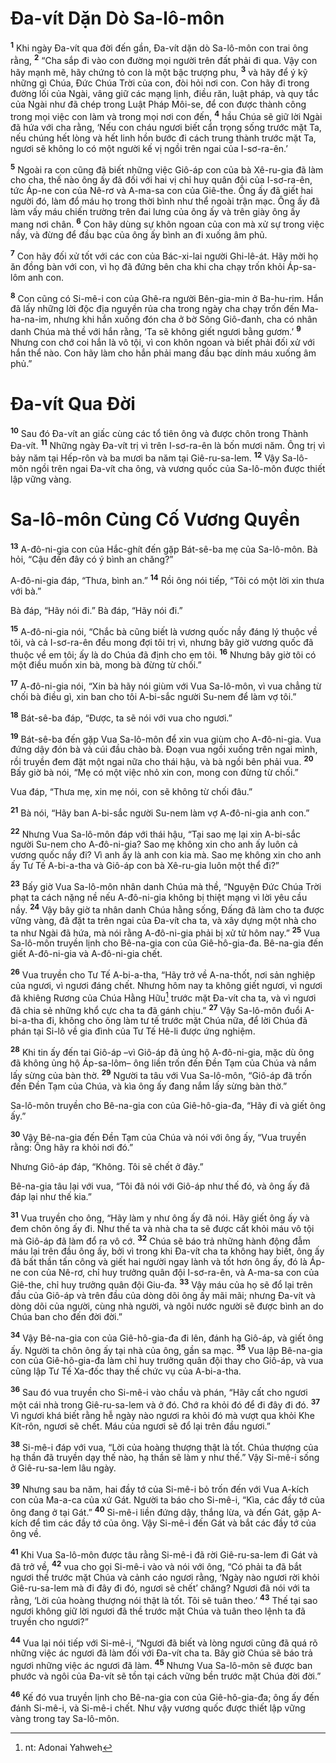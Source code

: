# Ða-vít Dặn Dò Sa-lô-môn

<sup><b>1</b></sup> Khi ngày Ða-vít qua đời đến gần, Ða-vít dặn dò Sa-lô-môn con trai ông rằng, <sup><b>2</b></sup> “Cha sắp đi vào con đường mọi người trên đất phải đi qua. Vậy con hãy mạnh mẽ, hãy chứng tỏ con là một bậc trượng phu, <sup><b>3</b></sup> và hãy để ý kỹ những gì Chúa, Ðức Chúa Trời của con, đòi hỏi nơi con. Con hãy đi trong đường lối của Ngài, vâng giữ các mạng lịnh, điều răn, luật pháp, và quy tắc của Ngài như đã chép trong Luật Pháp Môi-se, để con được thành công trong mọi việc con làm và trong mọi nơi con đến, <sup><b>4</b></sup> hầu Chúa sẽ giữ lời Ngài đã hứa với cha rằng, ‘Nếu con cháu ngươi biết cẩn trọng sống trước mặt Ta, nếu chúng hết lòng và hết linh hồn bước đi cách trung thành trước mặt Ta, ngươi sẽ không lo có một người kế vị ngồi trên ngai của I-sơ-ra-ên.’

<sup><b>5</b></sup> Ngoài ra con cũng đã biết những việc Giô-áp con của bà Xê-ru-gia đã làm cho cha, thế nào ông ấy đã đối với hai vị chỉ huy quân đội của I-sơ-ra-ên, tức Áp-ne con của Nê-rơ và A-ma-sa con của Giê-the. Ông ấy đã giết hai người đó, làm đổ máu họ trong thời bình như thể ngoài trận mạc. Ông ấy đã làm vấy máu chiến trường trên đai lưng của ông ấy và trên giày ông ấy mang nơi chân. <sup><b>6</b></sup> Con hãy dùng sự khôn ngoan của con mà xử sự trong việc nầy, và đừng để đầu bạc của ông ấy bình an đi xuống âm phủ.

<sup><b>7</b></sup> Con hãy đối xử tốt với các con của Bác-xi-lai người Ghi-lê-át. Hãy mời họ ăn đồng bàn với con, vì họ đã đứng bên cha khi cha chạy trốn khỏi Áp-sa-lôm anh con.

<sup><b>8</b></sup> Con cũng có Si-mê-i con của Ghê-ra người Bên-gia-min ở Ba-hu-rim. Hắn đã lấy những lời độc địa nguyền rủa cha trong ngày cha chạy trốn đến Ma-ha-na-im, nhưng khi hắn xuống đón cha ở bờ Sông Giô-đanh, cha có nhân danh Chúa mà thề với hắn rằng, ‘Ta sẽ không giết ngươi bằng gươm.’ <sup><b>9</b></sup> Nhưng con chớ coi hắn là vô tội, vì con khôn ngoan và biết phải đối xử với hắn thể nào. Con hãy làm cho hắn phải mang đầu bạc dính máu xuống âm phủ.”

# Ða-vít Qua Ðời

<sup><b>10</b></sup> Sau đó Ða-vít an giấc cùng các tổ tiên ông và được chôn trong Thành Ða-vít. <sup><b>11</b></sup> Những ngày Ða-vít trị vì trên I-sơ-ra-ên là bốn mươi năm. Ông trị vì bảy năm tại Hếp-rôn và ba mươi ba năm tại Giê-ru-sa-lem. <sup><b>12</b></sup> Vậy Sa-lô-môn ngồi trên ngai Ða-vít cha ông, và vương quốc của Sa-lô-môn được thiết lập vững vàng.

# Sa-lô-môn Củng Cố Vương Quyền

<sup><b>13</b></sup> A-đô-ni-gia con của Hắc-ghít đến gặp Bát-sê-ba mẹ của Sa-lô-môn. Bà hỏi, “Cậu đến đây có ý bình an chăng?”

A-đô-ni-gia đáp, “Thưa, bình an.” <sup><b>14</b></sup> Rồi ông nói tiếp, “Tôi có một lời xin thưa với bà.”

Bà đáp, “Hãy nói đi.” Bà đáp, “Hãy nói đi.”

<sup><b>15</b></sup> A-đô-ni-gia nói, “Chắc bà cũng biết là vương quốc nầy đáng lý thuộc về tôi, và cả I-sơ-ra-ên đều mong đợi tôi trị vì, nhưng bây giờ vương quốc đã thuộc về em tôi; ấy là do Chúa đã định cho em tôi. <sup><b>16</b></sup> Nhưng bây giờ tôi có một điều muốn xin bà, mong bà đừng từ chối.”

<sup><b>17</b></sup> A-đô-ni-gia nói, “Xin bà hãy nói giùm với Vua Sa-lô-môn, vì vua chẳng từ chối bà điều gì, xin ban cho tôi A-bi-sắc người Su-nem để làm vợ tôi.”

<sup><b>18</b></sup> Bát-sê-ba đáp, “Ðược, ta sẽ nói với vua cho ngươi.”

<sup><b>19</b></sup> Bát-sê-ba đến gặp Vua Sa-lô-môn để xin vua giùm cho A-đô-ni-gia. Vua đứng dậy đón bà và cúi đầu chào bà. Ðoạn vua ngồi xuống trên ngai mình, rồi truyền đem đặt một ngai nữa cho thái hậu, và bà ngồi bên phải vua. <sup><b>20</b></sup> Bấy giờ bà nói, “Mẹ có một việc nhỏ xin con, mong con đừng từ chối.”

Vua đáp, “Thưa mẹ, xin mẹ nói, con sẽ không từ chối đâu.”

<sup><b>21</b></sup> Bà nói, “Hãy ban A-bi-sắc người Su-nem làm vợ A-đô-ni-gia anh con.”

<sup><b>22</b></sup> Nhưng Vua Sa-lô-môn đáp với thái hậu, “Tại sao mẹ lại xin A-bi-sắc người Su-nem cho A-đô-ni-gia? Sao mẹ không xin cho anh ấy luôn cả vương quốc nầy đi? Vì anh ấy là anh con kia mà. Sao mẹ không xin cho anh ấy Tư Tế A-bi-a-tha và Giô-áp con bà Xê-ru-gia luôn một thể đi?”

<sup><b>23</b></sup> Bấy giờ Vua Sa-lô-môn nhân danh Chúa mà thề, “Nguyện Ðức Chúa Trời phạt ta cách nặng nề nếu A-đô-ni-gia không bị thiệt mạng vì lời yêu cầu nầy. <sup><b>24</b></sup> Vậy bây giờ ta nhân danh Chúa hằng sống, Ðấng đã làm cho ta được vững vàng, đã đặt ta trên ngai của Ða-vít cha ta, và xây dựng một nhà cho ta như Ngài đã hứa, mà nói rằng A-đô-ni-gia phải bị xử tử hôm nay.” <sup><b>25</b></sup> Vua Sa-lô-môn truyền lịnh cho Bê-na-gia con của Giê-hô-gia-đa. Bê-na-gia đến giết A-đô-ni-gia và A-đô-ni-gia chết.

<sup><b>26</b></sup> Vua truyền cho Tư Tế A-bi-a-tha, “Hãy trở về A-na-thốt, nơi sản nghiệp của ngươi, vì ngươi đáng chết. Nhưng hôm nay ta không giết ngươi, vì ngươi đã khiêng Rương của Chúa Hằng Hữu[^1-559a2c26-e4db-4e7d-9e18-810caec8369c] trước mặt Ða-vít cha ta, và vì ngươi đã chia sẻ những khổ cực cha ta đã gánh chịu.” <sup><b>27</b></sup> Vậy Sa-lô-môn đuổi A-bi-a-tha đi, không cho ông làm tư tế trước mặt Chúa nữa, để lời Chúa đã phán tại Si-lô về gia đình của Tư Tế Hê-li được ứng nghiệm.

<sup><b>28</b></sup> Khi tin ấy đến tai Giô-áp –vì Giô-áp đã ủng hộ A-đô-ni-gia, mặc dù ông đã không ủng hộ Áp-sa-lôm– ông liền trốn đến Ðền Tạm của Chúa và nắm lấy sừng của bàn thờ. <sup><b>29</b></sup> Người ta tâu với Vua Sa-lô-môn, “Giô-áp đã trốn đến Ðền Tạm của Chúa, và kìa ông ấy đang nắm lấy sừng bàn thờ.”

Sa-lô-môn truyền cho Bê-na-gia con của Giê-hô-gia-đa, “Hãy đi và giết ông ấy.”

<sup><b>30</b></sup> Vậy Bê-na-gia đến Ðền Tạm của Chúa và nói với ông ấy, “Vua truyền rằng: Ông hãy ra khỏi nơi đó.”

Nhưng Giô-áp đáp, “Không. Tôi sẽ chết ở đây.”

Bê-na-gia tâu lại với vua, “Tôi đã nói với Giô-áp như thế đó, và ông ấy đã đáp lại như thế kia.”

<sup><b>31</b></sup> Vua truyền cho ông, “Hãy làm y như ông ấy đã nói. Hãy giết ông ấy và đem chôn ông ấy đi. Như thế ta và nhà cha ta sẽ được cất khỏi máu vô tội mà Giô-áp đã làm đổ ra vô cớ. <sup><b>32</b></sup> Chúa sẽ báo trả những hành động đẫm máu lại trên đầu ông ấy, bởi vì trong khi Ða-vít cha ta không hay biết, ông ấy đã bất thần tấn công và giết hai người ngay lành và tốt hơn ông ấy, đó là Áp-ne con của Nê-rơ, chỉ huy trưởng quân đội I-sơ-ra-ên, và A-ma-sa con của Giê-the, chỉ huy trưởng quân đội Giu-đa. <sup><b>33</b></sup> Vậy máu của họ sẽ đổ lại trên đầu của Giô-áp và trên đầu của dòng dõi ông ấy mãi mãi; nhưng Ða-vít và dòng dõi của người, cùng nhà người, và ngôi nước người sẽ được bình an do Chúa ban cho đến đời đời.”

<sup><b>34</b></sup> Vậy Bê-na-gia con của Giê-hô-gia-đa đi lên, đánh hạ Giô-áp, và giết ông ấy. Người ta chôn ông ấy tại nhà của ông, gần sa mạc. <sup><b>35</b></sup> Vua lập Bê-na-gia con của Giê-hô-gia-đa làm chỉ huy trưởng quân đội thay cho Giô-áp, và vua cũng lập Tư Tế Xa-đốc thay thế chức vụ của A-bi-a-tha.

<sup><b>36</b></sup> Sau đó vua truyền cho Si-mê-i vào chầu và phán, “Hãy cất cho ngươi một cái nhà trong Giê-ru-sa-lem và ở đó. Chớ ra khỏi đó để đi đây đi đó. <sup><b>37</b></sup> Vì ngươi khá biết rằng hễ ngày nào ngươi ra khỏi đó mà vượt qua khỏi Khe Kít-rôn, ngươi sẽ chết. Máu của ngươi sẽ đổ lại trên đầu ngươi.”

<sup><b>38</b></sup> Si-mê-i đáp với vua, “Lời của hoàng thượng thật là tốt. Chúa thượng của hạ thần đã truyền dạy thế nào, hạ thần sẽ làm y như thế.” Vậy Si-mê-i sống ở Giê-ru-sa-lem lâu ngày.

<sup><b>39</b></sup> Nhưng sau ba năm, hai đầy tớ của Si-mê-i bỏ trốn đến với Vua A-kích con của Ma-a-ca của xứ Gát. Người ta báo cho Si-mê-i, “Kìa, các đầy tớ của ông đang ở tại Gát.” <sup><b>40</b></sup> Si-mê-i liền đứng dậy, thắng lừa, và đến Gát, gặp A-kích để tìm các đầy tớ của ông. Vậy Si-mê-i đến Gát và bắt các đầy tớ của ông về.

<sup><b>41</b></sup> Khi Vua Sa-lô-môn được tâu rằng Si-mê-i đã rời Giê-ru-sa-lem đi Gát và đã trở về, <sup><b>42</b></sup> vua cho gọi Si-mê-i vào và nói với ông, “Có phải ta đã bắt ngươi thề trước mặt Chúa và cảnh cáo ngươi rằng, ‘Ngày nào ngươi rời khỏi Giê-ru-sa-lem mà đi đây đi đó, ngươi sẽ chết’ chăng? Ngươi đã nói với ta rằng, ‘Lời của hoàng thượng nói thật là tốt. Tôi sẽ tuân theo.’ <sup><b>43</b></sup> Thế tại sao ngươi không giữ lời ngươi đã thề trước mặt Chúa và tuân theo lệnh ta đã truyền cho ngươi?”

<sup><b>44</b></sup> Vua lại nói tiếp với Si-mê-i, “Ngươi đã biết và lòng ngươi cũng đã quá rõ những việc ác ngươi đã làm đối với Ða-vít cha ta. Bây giờ Chúa sẽ báo trả ngươi những việc ác ngươi đã làm. <sup><b>45</b></sup> Nhưng Vua Sa-lô-môn sẽ được ban phước và ngôi của Ða-vít sẽ tồn tại cách vững bền trước mặt Chúa đời đời.”

<sup><b>46</b></sup> Kế đó vua truyền lịnh cho Bê-na-gia con của Giê-hô-gia-đa; ông ấy đến đánh Si-mê-i, và Si-mê-i chết. Như vậy vương quốc được thiết lập vững vàng trong tay Sa-lô-môn.

[^1-559a2c26-e4db-4e7d-9e18-810caec8369c]: nt: Adonai Yahweh

